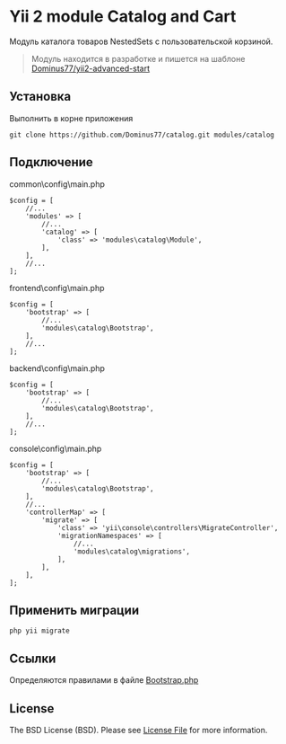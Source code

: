 Yii 2 module Catalog and Cart
===============================

Модуль каталога товаров NestedSets с пользовательской корзиной.

> Модуль находится в разработке и пишется на шаблоне [Dominus77/yii2-advanced-start](https://github.com/Dominus77/yii2-advanced-start)

Установка
------------
Выполнить в корне приложения
```
git clone https://github.com/Dominus77/catalog.git modules/catalog
```
Подключение
------------
common\config\main.php
```
$config = [
    //...
    'modules' => [
        //...
        'catalog' => [
            'class' => 'modules\catalog\Module',
        ],
    ],
    //...
];
```
frontend\config\main.php
```
$config = [
    'bootstrap' => [
        //...
        'modules\catalog\Bootstrap',
    ],
    //...
];
```
backend\config\main.php
```
$config = [
    'bootstrap' => [
        //...
        'modules\catalog\Bootstrap',
    ],
    //...
];
```
console\config\main.php
```
$config = [
    'bootstrap' => [
        //...
        'modules\catalog\Bootstrap',
    ],
    //...
    'controllerMap' => [
        'migrate' => [
            'class' => 'yii\console\controllers\MigrateController',
            'migrationNamespaces' => [
                //...
                'modules\catalog\migrations',
            ],
        ],
    ],
];
```
Применить миграции
---
```
php yii migrate
```
Ссылки
---
Определяются правилами в файле [Bootstrap.php](https://github.com/Dominus77/catalog/blob/master/Bootstrap.php)

License
-----
The BSD License (BSD). Please see [License File](https://github.com/Dominus77/catalog/blob/master/LICENSE.md) for more information.






